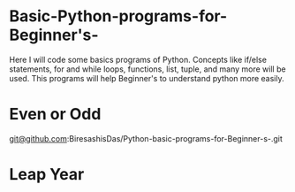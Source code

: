 # Basic-Python-programs-for-Beginner's-
 Here I will code some basics programs of Python. Concepts like if/else statements, for and while loops, functions, list, tuple, and many more will be used. This programs will help Beginner's to understand python more easily.

# Even or Odd
git@github.com:BiresashisDas/Python-basic-programs-for-Beginner-s-.git

# Leap Year
